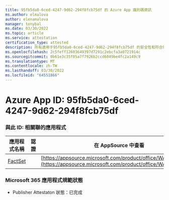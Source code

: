 ```yaml
---
title: 95fb5da0-6ced-4247-9d62-294f8fcb75df 的 Azure App 識別碼資訊
ms.author: elmalova
author: elenamalova
manager: tonybal
ms.date: 03/30/2022
ms.topic: article
ms.service: attestation
certification_type: attested
description: 所有適用于95fb5da0-6ced-4247-9d62-294f8fcb75df 的安全性和符合性資訊資訊。
ms.openlocfilehash: 2c5feff12603649397d7291c2ebcfa3a0721914c
ms.sourcegitcommit: 0b61e3c35f05a7f7926b2ccd6049be4fc2a149c9
ms.translationtype: MT
ms.contentlocale: zh-TW
ms.lasthandoff: 03/30/2022
ms.locfileid: "64551866"
---
```

# <a name="azure-app-id-95fb5da0-6ced-4247-9d62-294f8fcb75df"></a>Azure App ID: 95fb5da0-6ced-4247-9d62-294f8fcb75df


### <a name="apps-associated-with-this-id"></a>與此 ID: 相關聯的應用程式
| **應用程式名稱** | **認證** | **在 AppSource 中查看** |
|--------------|---------------|-----------------------|
| [FactSet](../forward/WA200002146.md) |  | [https://appsource.microsoft.com/product/office/WA200002146](https://appsource.microsoft.com/product/office/WA200002146) |

### <a name="microsoft-365-app-compliance-status"></a>Microsoft 365 應用程式規範狀態
- Publisher Attestaton 狀態：已完成
